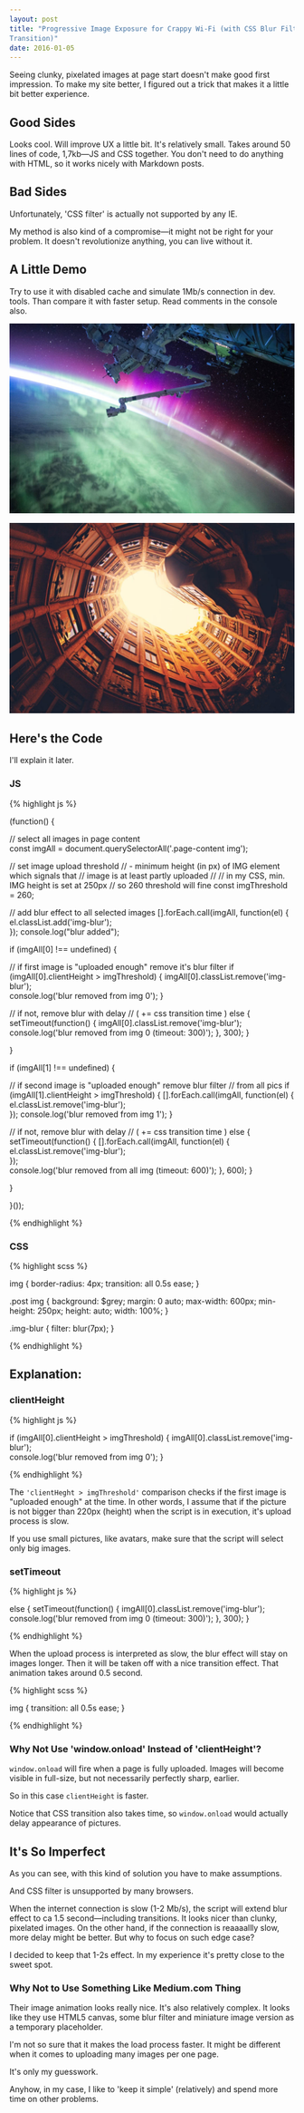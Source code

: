 ```yaml
---
layout: post
title: "Progressive Image Exposure for Crappy Wi-Fi (with CSS Blur Filter and
Transition)"  
date: 2016-01-05
---
```


Seeing clunky, pixelated images at page start doesn't make good
first impression.
To make my site
better, I figured out a trick that makes it a little bit better experience.

## Good Sides

Looks cool.
Will improve UX a little bit.
It's relatively small.
Takes around 50 lines of code, 1,7kb&mdash;JS and CSS together.
You don't
need to do anything with HTML, so it works nicely with Markdown posts.

## Bad Sides

Unfortunately, 'CSS filter' is actually not supported by any IE. 

My method is also kind of a compromise&mdash;it might not be right for your
problem. It doesn't revolutionize anything, you can live without it.

## A Little Demo

Try to use it with disabled cache and simulate 1Mb/s
connection in dev. tools. Than compare it with faster setup. Read comments in the
console also.

![](/img/nasa.jpg "Logo Title Text 1")

![](/img/building.jpg "Logo Title Text 1")


## Here's the Code

I'll explain it later.

### JS

{% highlight js %}

(function() {
 
// select all images in page content  
const imgAll = document.querySelectorAll('.page-content img');

// set image upload threshold 
// - minimum height (in px) of IMG element which signals that
// image is at least partly uploaded
// 
// in my CSS, min. IMG height is set at 250px
// so 260 threshold will fine 
const imgThreshold = 260; 

// add blur effect to all selected images
[].forEach.call(imgAll, function(el) {
  el.classList.add('img-blur');   
});
console.log("blur added");

if (imgAll[0] !== undefined) {

  // if first image is "uploaded enough" remove it's blur filter 
  if (imgAll[0].clientHeight > imgThreshold) {
    imgAll[0].classList.remove('img-blur');   
    console.log('blur removed from img 0');
  }

  // if not, remove blur with delay
  // ( += css transition time )
  else  {
    setTimeout(function() {
      imgAll[0].classList.remove('img-blur');   
      console.log('blur removed from img 0 (timeout: 300)');
    }, 300);
  }

}

if (imgAll[1] !== undefined) {

  // if second image is "uploaded enough" remove blur filter
  // from all pics
  if (imgAll[1].clientHeight > imgThreshold) {
    [].forEach.call(imgAll, function(el) {
      el.classList.remove('img-blur');   
    });
    console.log('blur removed from img 1');
  }

  // if not, remove blur with delay 
  // ( += css transition time )
  else  {
    setTimeout(function() {
      [].forEach.call(imgAll, function(el) {
        el.classList.remove('img-blur');   
      });   
      console.log('blur removed from all img (timeout: 600)');
    }, 600);
  }

}

}());

{% endhighlight %}

### CSS

{% highlight scss %}

img {
  border-radius: 4px;
  transition: all 0.5s ease; 
}

.post img {
  background: $grey;
  margin: 0 auto;
  max-width: 600px;
  min-height: 250px;
  height: auto;
  width: 100%;
}

.img-blur {
  filter: blur(7px);
}

{% endhighlight %}

## Explanation: 

### clientHeight

{% highlight js %}

if (imgAll[0].clientHeight > imgThreshold) {
  imgAll[0].classList.remove('img-blur');   
  console.log('blur removed from img 0');
}

{% endhighlight %}

The <code>'clientHeght > imgThreshold'</code> comparison checks if
the first image is "uploaded enough" at the time.
In other words,
I assume that if the picture is not bigger than 220px (height)
when the script is in execution, it's upload process is slow.

If you use small pictures, like avatars,
make sure that the script will select only big images.

### setTimeout

{% highlight js %}

else  {
  setTimeout(function() {
    imgAll[0].classList.remove('img-blur');   
    console.log('blur removed from img 0 (timeout: 300)');
  }, 300);
}


{% endhighlight %}

When the upload process is interpreted as slow, the blur effect will stay on
images longer. Then it will be taken off with a nice transition
effect. That animation takes around 0.5 second.

{% highlight scss %}

img {
  transition: all 0.5s ease; 
}


{% endhighlight %}

### Why Not Use 'window.onload' Instead of 'clientHeight'?

<code>window.onload</code> will fire when a page is fully uploaded. Images
will become visible in full-size, but not necessarily perfectly sharp, earlier.

So in this case <code>clientHeight</code> is faster.

Notice that CSS transition also takes time,
so <code>window.onload</code> would actually delay appearance of pictures.

## It's So Imperfect

As you can see, with this kind of solution you have to make assumptions.

And CSS filter is unsupported by many browsers.  

When the internet connection is slow (1-2 Mb/s),
the script will extend blur effect to ca 1.5 second&mdash;including transitions.
It looks nicer than clunky, pixelated images.
On the other hand, if the connection is reaaaallly slow, more delay might be better.
But why to focus on such edge case?

I decided to keep that 1-2s effect.
In my experience it's pretty close to the sweet spot.

### Why Not to Use Something Like Medium.com Thing 

Their image animation looks really nice.
It's also relatively complex.
It looks like they use HTML5 canvas,
some blur filter and miniature image version as a temporary placeholder. 

I'm not so sure that it makes the load process faster. It might be different when it comes
to uploading many images per one page.

It's only my guesswork.

Anyhow, in my case,
I like to 'keep it simple' (relatively) and spend more time on other problems.


